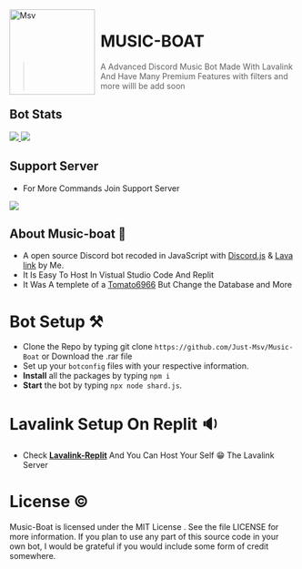 <img width="150" height="150" align="left" style="float: left; margin: 0 10px 0 0;" alt="Msv" src="https://images-ext-1.discordapp.net/external/QQxwRXL7yKWqoGTOdlye3h8FQgwgb3uHLCuJe8xySSY/%3Fwidth%3D427%26height%3D427/https/media.discordapp.net/attachments/940526488783040523/941910800292016138/qsffqs.png?width=342&height=342"> 

# MUSIC-BOAT
> A Advanced Discord Music Bot Made With Lavalink And  Have Many Premium Features with filters and more willl be add soon 



## Bot Stats


<a href="https://top.gg/bot/807855659173150781">
  <img src="https://top.gg/api/widget/upvotes/807855659173150781.svg?noavatar=true">
</a>  <a href="https://top.gg/bot/807855659173150781">
  <img src="https://top.gg/api/widget/owner/807855659173150781.svg?noavatar=true">
</a>

## Support Server

- For More Commands Join Support Server

 <a href="https://discord.gg/r5y7s8sJss"><img src="http://invidget.switchblade.xyz/r5y7s8sJss"/></a>

## About Music-boat 🚧

- A open source Discord bot recoded in JavaScript with [Discord.js](https://discord.js.org/#/) & [Lava link](https://www.npmjs.com/package/lavalink) by Me.
- It Is Easy To Host In Vistual Studio Code And Replit  
- It Was A templete of a [Tomato6966](https://github.com/tomato6966) But Change the Database and More


# Bot Setup ⚒

- Clone the Repo by typing git clone `https://github.com/Just-Msv/Music-Boat` or Download the .rar file
- Set up your `botconfig` files with your respective information.
- **Install** all the packages by typing `npm i`
- **Start** the bot by typing `npx node shard.js`.

# Lavalink Setup On Replit 🔉

- Check [**Lavalink-Replit**](https://github.com/Just-Msv/lavalink-replit) And You Can Host Your Self 😁 The Lavalink Server




# License ©

Music-Boat is licensed under the MIT License . See the file LICENSE for more information. If you plan to use any part of this source code in your own bot, I would be grateful if you would include some form of credit somewhere.

